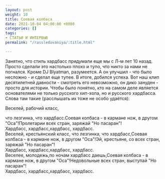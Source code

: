```yaml
---
layout: post
weight: 10
title: Соевая колбаса
date: 2021-10-04 04:00:00 +0000
categories: []
tags:
- СТАТЬИ И ИНТЕРВЬЮ
permalink: "/rassledovaniya/:title.html"

---
```

Занятно, что стиль хардбасс придумали еще мы с Л-м лет 10 назад. Просто сделали это настолько плохо и тупо, что никто за нами не погнался. Кроме DJ Blyatman, разумеется. А он улучшил - что было несложно - и сделал еще тупее. В итоге, добился успеха. Вот наш клип десятилетней давности - смотреть его невозможно, он дико зануден - просто для истории. Чтобы было понятно, кто на самом деле является основателями не только русского хип-хопа, но и русского хардбасса. Слова там такие (расслышать их тоже не особо удаётся):

Веселей, рабочий класс, 

что лезгинка, что хардбасс.Соевая колбаса - в кармане нож, в другом "Оса"!Пролетарии всех стран, заряжай "Но пасаран"!  
Хардбасс, хардбасс,хардбасс, хардбасс.  
Веселей, крестьянский класс, что лезгинка, что хардбасс,Соевая колбаса - в кармане нож, в другом "Оса"!Эй, крестьяне, со всех стран, заряжай "Но пасаран"!  
Хардбасс, хардбасс,хардбасс, хардбасс.  
Веселее, молодежь,по ночам хардбасс даешь,Соевая колбаса - в кармане нож, в другом "Оса"!Недовольные всех стран, выступай "Но пасаран"!  
Хардбасс, хардбасс,хардбасс, хардбасс.
